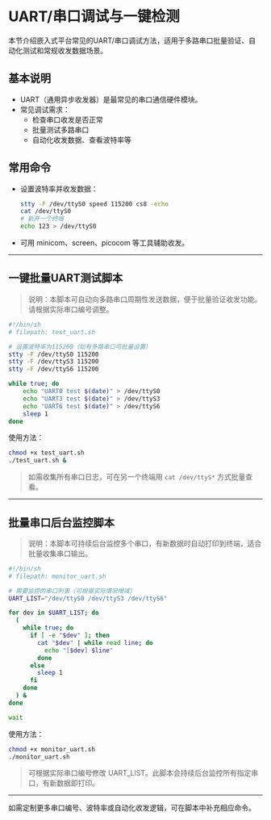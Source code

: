 # UART/串口调试与一键检测

本节介绍嵌入式平台常见的UART/串口调试方法，适用于多路串口批量验证、自动化测试和常规收发数据场景。

## 基本说明
- UART（通用异步收发器）是最常见的串口通信硬件模块。
- 常见调试需求：
  - 检查串口收发是否正常
  - 批量测试多路串口
  - 自动化收发数据、查看波特率等

## 常用命令
- 设置波特率并收发数据：
  ```sh
  stty -F /dev/ttyS0 speed 115200 cs8 -echo
  cat /dev/ttyS0
  # 新开一个终端
  echo 123 > /dev/ttyS0
  ```
- 可用 minicom、screen、picocom 等工具辅助收发。

---

## 一键批量UART测试脚本

> 说明：本脚本可自动向多路串口周期性发送数据，便于批量验证收发功能。请根据实际串口编号调整。

```sh
#!/bin/sh
# filepath: test_uart.sh

# 设置波特率为115200（如有多路串口可批量设置）
stty -F /dev/ttyS0 115200
stty -F /dev/ttyS3 115200
stty -F /dev/ttyS6 115200

while true; do
    echo "UART0 test $(date)" > /dev/ttyS0
    echo "UART3 test $(date)" > /dev/ttyS3
    echo "UART6 test $(date)" > /dev/ttyS6
    sleep 1
done
```

使用方法：
```sh
chmod +x test_uart.sh
./test_uart.sh &
```

> 如需收集所有串口日志，可在另一个终端用 `cat /dev/ttyS*` 方式批量查看。

---

## 批量串口后台监控脚本

> 说明：本脚本可持续后台监控多个串口，有新数据时自动打印到终端，适合批量收集串口输出。

```sh
#!/bin/sh
# filepath: monitor_uart.sh

# 需要监控的串口列表（可根据实际情况增减）
UART_LIST="/dev/ttyS0 /dev/ttyS3 /dev/ttyS6"

for dev in $UART_LIST; do
  (
    while true; do
      if [ -e "$dev" ]; then
        cat "$dev" | while read line; do
          echo "[$dev] $line"
        done
      else
        sleep 1
      fi
    done
  ) &
done

wait
```

使用方法：
```sh
chmod +x monitor_uart.sh
./monitor_uart.sh
```

> 可根据实际串口编号修改 UART_LIST。此脚本会持续后台监控所有指定串口，有新数据即打印。

---

如需定制更多串口编号、波特率或自动化收发逻辑，可在脚本中补充相应命令。
